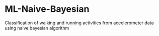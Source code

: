 # ML-Naive-Bayesian
Classification of walking and running activities from aceelerometer data using naive bayesian algorithm
